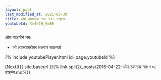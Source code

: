 ```yaml
---
layout: post
last_modified_at: 2021-03-30
title: ओम अग्रजाया नमः १०८ टाइम्स
youtubeId: Xm4kfH_9mEE
---
```

 
 
 ओम गाडगीने नमः  
 
 -  जो त्याच्याबरोबर तलवार बाळगतो 
 
  
 
  
 
 
 
 
 
 


{% include youtubePlayer.html id=page.youtubeId %}
 
[Next]({{ site.baseurl }}{% link  split2/_posts/2016-04-22-ओम स्कंदाय नमः १०८ टाइम्स.md%})
 

